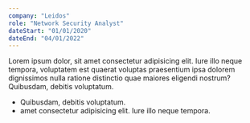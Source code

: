 ```yaml
---
company: "Leidos"
role: "Network Security Analyst"
dateStart: "01/01/2020"
dateEnd: "04/01/2022"
---
```


Lorem ipsum dolor, sit amet consectetur adipisicing elit. Iure illo neque tempora, voluptatem est quaerat voluptas praesentium ipsa dolorem dignissimos nulla ratione distinctio quae maiores eligendi nostrum? Quibusdam, debitis voluptatum.

- Quibusdam, debitis voluptatum.
- amet consectetur adipisicing elit. Iure illo neque tempora.
